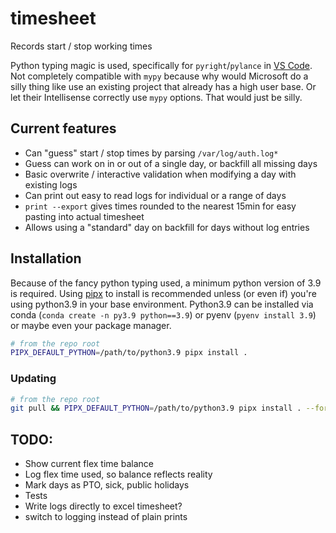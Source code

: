 # timesheet

Records start / stop working times

Python typing magic is used, specifically for `pyright`/`pylance` in [VS Code](https://github.com/VSCodium/vscodium). Not completely compatible with `mypy` because why would Microsoft do a silly thing like use an existing project that already has a high user base. Or let their Intellisense correctly use `mypy` options. That would just be silly.

## Current features

- Can "guess" start / stop times by parsing `/var/log/auth.log*`
- Guess can work on in or out of a single day, or backfill all missing days
- Basic overwrite / interactive validation when modifying a day with existing logs
- Can print out easy to read logs for individual or a range of days
- `print --export` gives times rounded to the nearest 15min for easy pasting into actual timesheet
- Allows using a "standard" day on backfill for days without log entries

## Installation

Because of the fancy python typing used, a minimum python version of 3.9 is required. Using [pipx](https://pipxproject.github.io/pipx/) to install is recommended unless (or even if) you're using python3.9 in your base environment. Python3.9 can be installed via conda (`conda create -n py3.9 python==3.9`) or pyenv (`pyenv install 3.9`) or maybe even your package manager.

```bash
# from the repo root
PIPX_DEFAULT_PYTHON=/path/to/python3.9 pipx install .
```

### Updating

```bash
# from the repo root
git pull && PIPX_DEFAULT_PYTHON=/path/to/python3.9 pipx install . --force
```

## TODO:

- Show current flex time balance
- Log flex time used, so balance reflects reality
- Mark days as PTO, sick, public holidays
- Tests
- Write logs directly to excel timesheet?
- switch to logging instead of plain prints
